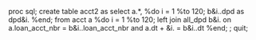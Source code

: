 proc sql;
create table acct2 as 
select a.*,
       %do i = 1 %to 120;
           b&i..dpd as dpd&i.
       %end;
from acct a
%do i = 1 %to 120;
    left join all_dpd b&i.
    on a.loan_acct_nbr = b&i..loan_acct_nbr
    and a.dt + &i. = b&i..dt
%end;
;
quit;
